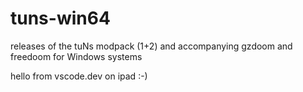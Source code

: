 # tuns-win64
releases of the tuNs modpack (1+2) and accompanying gzdoom and freedoom for Windows systems

hello from vscode.dev on ipad :-)